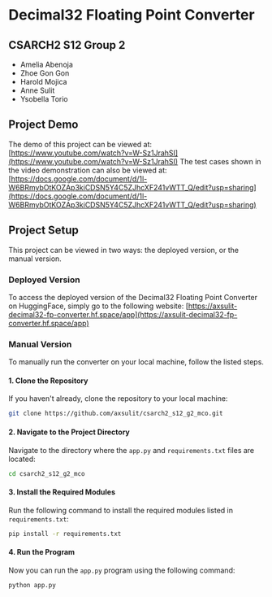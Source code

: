 # Decimal32 Floating Point Converter
## CSARCH2 S12 Group 2
- Amelia Abenoja
- Zhoe Gon Gon
- Harold Mojica
- Anne Sulit
- Ysobella Torio

## Project Demo
The demo of this project can be viewed at:
[https://www.youtube.com/watch?v=W-Sz1JrahSI](https://www.youtube.com/watch?v=W-Sz1JrahSI)
The test cases shown in the video demonstration can also be viewed at:
[https://docs.google.com/document/d/1l-W6BRmybOtKOZAp3kiCDSN5Y4C5ZJhcXF241vWTT_Q/edit?usp=sharing](https://docs.google.com/document/d/1l-W6BRmybOtKOZAp3kiCDSN5Y4C5ZJhcXF241vWTT_Q/edit?usp=sharing)

## Project Setup
This project can be viewed in two ways: the deployed version, or the manual version.

### Deployed Version
To access the deployed version of the Decimal32 Floating Point Converter on HuggingFace, simply go to the following website:
[https://axsulit-decimal32-fp-converter.hf.space/app](https://axsulit-decimal32-fp-converter.hf.space/app)

### Manual Version
To manually run the converter on your local machine, follow the listed steps.

#### 1. Clone the Repository
If you haven't already, clone the repository to your local machine:
```sh
git clone https://github.com/axsulit/csarch2_s12_g2_mco.git
```
#### 2. Navigate to the Project Directory
Navigate to the directory where the `app.py` and `requirements.txt` files are located:
```sh
cd csarch2_s12_g2_mco
```
#### 3. Install the Required Modules
Run the following command to install the required modules listed in `requirements.txt`:
```sh
pip install -r requirements.txt
```
#### 4. Run the Program
Now you can run the `app.py` program using the following command:
```sh
python app.py
```
